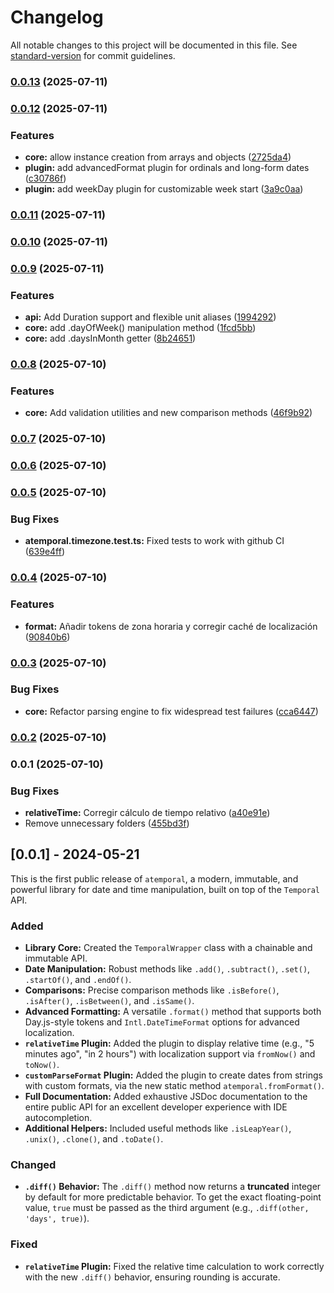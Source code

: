 # Changelog

All notable changes to this project will be documented in this file. See [standard-version](https://github.com/conventional-changelog/standard-version) for commit guidelines.

### [0.0.13](https://github.com/NaturalDevCR/atemporal/compare/v0.0.12...v0.0.13) (2025-07-11)

### [0.0.12](https://github.com/NaturalDevCR/atemporal/compare/v0.0.11...v0.0.12) (2025-07-11)


### Features

* **core:** allow instance creation from arrays and objects ([2725da4](https://github.com/NaturalDevCR/atemporal/commit/2725da493f50441a583f8fdb7093f792324fa62a))
* **plugin:** add advancedFormat plugin for ordinals and long-form dates ([c30786f](https://github.com/NaturalDevCR/atemporal/commit/c30786f52324957e8768c4cc1e538221fe74ad5d))
* **plugin:** add weekDay plugin for customizable week start ([3a9c0aa](https://github.com/NaturalDevCR/atemporal/commit/3a9c0aa07e78b2d95eb494ba1475ce059992cc1f))

### [0.0.11](https://github.com/NaturalDevCR/atemporal/compare/v0.0.10...v0.0.11) (2025-07-11)

### [0.0.10](https://github.com/NaturalDevCR/atemporal/compare/v0.0.9...v0.0.10) (2025-07-11)

### [0.0.9](https://github.com/NaturalDevCR/atemporal/compare/v0.0.8...v0.0.9) (2025-07-11)


### Features

* **api:** Add Duration support and flexible unit aliases ([1994292](https://github.com/NaturalDevCR/atemporal/commit/1994292b85043b7a410cc09b564d168252095070))
* **core:** add .dayOfWeek() manipulation method ([1fcd5bb](https://github.com/NaturalDevCR/atemporal/commit/1fcd5bbcf754d07c5ba3a2c88fb96d11d4291758))
* **core:** add .daysInMonth getter ([8b24651](https://github.com/NaturalDevCR/atemporal/commit/8b2465194525d32e25e48cc62d1025827394382e))

### [0.0.8](https://github.com/NaturalDevCR/atemporal/compare/v0.0.7...v0.0.8) (2025-07-10)


### Features

* **core:** Add validation utilities and new comparison methods ([46f9b92](https://github.com/NaturalDevCR/atemporal/commit/46f9b92782aaf387bec687cc373193feeacb2c26))

### [0.0.7](https://github.com/NaturalDevCR/atemporal/compare/v0.0.6...v0.0.7) (2025-07-10)

### [0.0.6](https://github.com/NaturalDevCR/atemporal/compare/v0.0.5...v0.0.6) (2025-07-10)

### [0.0.5](https://github.com/NaturalDevCR/atemporal/compare/v0.0.4...v0.0.5) (2025-07-10)


### Bug Fixes

* **atemporal.timezone.test.ts:** Fixed tests to work with github CI ([639e4ff](https://github.com/NaturalDevCR/atemporal/commit/639e4ff6d035acd55404db5758e61b4b89ed57d4))

### [0.0.4](https://github.com/NaturalDevCR/atemporal/compare/v0.0.3...v0.0.4) (2025-07-10)


### Features

* **format:** Añadir tokens de zona horaria y corregir caché de localización ([90840b6](https://github.com/NaturalDevCR/atemporal/commit/90840b6511243c30518d65a14538427058faf31e))

### [0.0.3](https://github.com/NaturalDevCR/atemporal/compare/v0.0.2...v0.0.3) (2025-07-10)


### Bug Fixes

* **core:** Refactor parsing engine to fix widespread test failures ([cca6447](https://github.com/NaturalDevCR/atemporal/commit/cca64476f1cd6713d45d5da2545b92f51d51e6aa))

### [0.0.2](https://github.com/NaturalDevCR/atemporal/compare/v0.0.1...v0.0.2) (2025-07-10)

### 0.0.1 (2025-07-10)


### Bug Fixes

* **relativeTime:** Corregir cálculo de tiempo relativo ([a40e91e](https://github.com/NaturalDevCR/atemporal/commit/a40e91e5cd20be830815260d75884af954ee0462))
* Remove unnecessary folders ([455bd3f](https://github.com/NaturalDevCR/atemporal/commit/455bd3f1992d68a840a690b5c1648606e0a326ec))

## [0.0.1] - 2024-05-21

This is the first public release of `atemporal`, a modern, immutable, and powerful library for date and time manipulation, built on top of the `Temporal` API.

### Added

*   **Library Core:** Created the `TemporalWrapper` class with a chainable and immutable API.
*   **Date Manipulation:** Robust methods like `.add()`, `.subtract()`, `.set()`, `.startOf()`, and `.endOf()`.
*   **Comparisons:** Precise comparison methods like `.isBefore()`, `.isAfter()`, `.isBetween()`, and `.isSame()`.
*   **Advanced Formatting:** A versatile `.format()` method that supports both Day.js-style tokens and `Intl.DateTimeFormat` options for advanced localization.
*   **`relativeTime` Plugin:** Added the plugin to display relative time (e.g., "5 minutes ago", "in 2 hours") with localization support via `fromNow()` and `toNow()`.
*   **`customParseFormat` Plugin:** Added the plugin to create dates from strings with custom formats, via the new static method `atemporal.fromFormat()`.
*   **Full Documentation:** Added exhaustive JSDoc documentation to the entire public API for an excellent developer experience with IDE autocompletion.
*   **Additional Helpers:** Included useful methods like `.isLeapYear()`, `.unix()`, `.clone()`, and `.toDate()`.

### Changed

*   **`.diff()` Behavior:** The `.diff()` method now returns a **truncated** integer by default for more predictable behavior. To get the exact floating-point value, `true` must be passed as the third argument (e.g., `.diff(other, 'days', true)`).

### Fixed

*   **`relativeTime` Plugin:** Fixed the relative time calculation to work correctly with the new `.diff()` behavior, ensuring rounding is accurate.